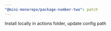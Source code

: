 ```yaml
---
"@mini-monorepo/package-number-two": patch
---
```


Install locally in actions folder, update config path
